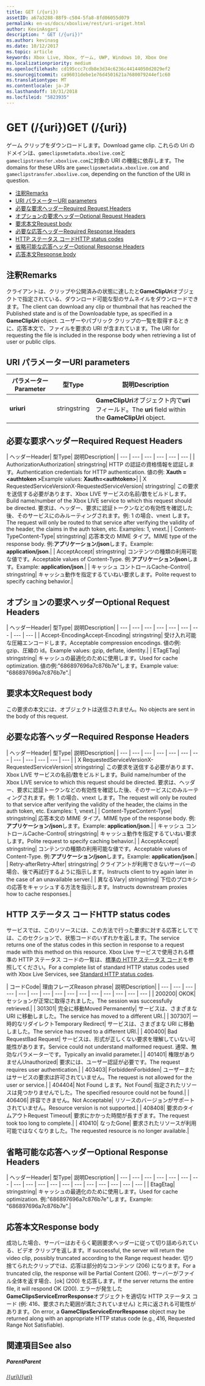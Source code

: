 ```yaml
---
title: GET (/{uri})
assetID: a67a3288-88f9-c504-5fa8-8fd06055d079
permalink: en-us/docs/xboxlive/rest/uri-uriget.html
author: KevinAsgari
description: " GET (/{uri})"
ms.author: kevinasg
ms.date: 10/12/2017
ms.topic: article
keywords: Xbox Live, Xbox, ゲーム, UWP, Windows 10, Xbox One
ms.localizationpriority: medium
ms.openlocfilehash: cd195ccc7cdb8e3d34c6236c44144050d2029ef2
ms.sourcegitcommit: ca96031debe1e76d4501621a7680079244ef1c60
ms.translationtype: MT
ms.contentlocale: ja-JP
ms.lasthandoff: 10/31/2018
ms.locfileid: "5823935"
---
```

# <a name="get-uri"></a><span data-ttu-id="9c0f2-104">GET (/{uri})</span><span class="sxs-lookup"><span data-stu-id="9c0f2-104">GET (/{uri})</span></span>
<span data-ttu-id="9c0f2-105">ゲーム クリップをダウンロードします。</span><span class="sxs-lookup"><span data-stu-id="9c0f2-105">Download game clip.</span></span> <span data-ttu-id="9c0f2-106">これらの Uri のドメインは、`gameclipsmetadata.xboxlive.com`と`gameclipstransfer.xboxlive.com`に対象の URI の機能に依存します。</span><span class="sxs-lookup"><span data-stu-id="9c0f2-106">The domains for these URIs are `gameclipsmetadata.xboxlive.com` and `gameclipstransfer.xboxlive.com`, depending on the function of the URI in question.</span></span>
 
  * [<span data-ttu-id="9c0f2-107">注釈</span><span class="sxs-lookup"><span data-stu-id="9c0f2-107">Remarks</span></span>](#ID4EX)
  * [<span data-ttu-id="9c0f2-108">URI パラメーター</span><span class="sxs-lookup"><span data-stu-id="9c0f2-108">URI parameters</span></span>](#ID4EDB)
  * [<span data-ttu-id="9c0f2-109">必要な要求ヘッダー</span><span class="sxs-lookup"><span data-stu-id="9c0f2-109">Required Request Headers</span></span>](#ID4EEC)
  * [<span data-ttu-id="9c0f2-110">オプションの要求ヘッダー</span><span class="sxs-lookup"><span data-stu-id="9c0f2-110">Optional Request Headers</span></span>](#ID4EQE)
  * [<span data-ttu-id="9c0f2-111">要求本文</span><span class="sxs-lookup"><span data-stu-id="9c0f2-111">Request body</span></span>](#ID4EZF)
  * [<span data-ttu-id="9c0f2-112">必要な応答ヘッダー</span><span class="sxs-lookup"><span data-stu-id="9c0f2-112">Required Response Headers</span></span>](#ID4EEG)
  * [<span data-ttu-id="9c0f2-113">HTTP ステータス コード</span><span class="sxs-lookup"><span data-stu-id="9c0f2-113">HTTP status codes</span></span>](#ID4EYAAC)
  * [<span data-ttu-id="9c0f2-114">省略可能な応答ヘッダー</span><span class="sxs-lookup"><span data-stu-id="9c0f2-114">Optional Response Headers</span></span>](#ID4EOFAC)
  * [<span data-ttu-id="9c0f2-115">応答本文</span><span class="sxs-lookup"><span data-stu-id="9c0f2-115">Response body</span></span>](#ID4EOGAC)
 
<a id="ID4EX"></a>

 
## <a name="remarks"></a><span data-ttu-id="9c0f2-116">注釈</span><span class="sxs-lookup"><span data-stu-id="9c0f2-116">Remarks</span></span>
 
<span data-ttu-id="9c0f2-117">クライアントは、クリップや公開済みの状態に達したと**GameClipUri**オブジェクトで指定されている、ダウンロード可能な型のサムネイルをダウンロードできます。</span><span class="sxs-lookup"><span data-stu-id="9c0f2-117">The client can download any clip or thumbnail that has reached the Published state and is of the Downloadable type, as specified in a **GameClipUri** object.</span></span> <span data-ttu-id="9c0f2-118">ユーザーやパブリック クリップの一覧を取得するときに、応答本文で、ファイルを要求の URI が含まれています。</span><span class="sxs-lookup"><span data-stu-id="9c0f2-118">The URI for requesting the file is included in the response body when retrieving a list of user or public clips.</span></span>
  
<a id="ID4EDB"></a>

 
## <a name="uri-parameters"></a><span data-ttu-id="9c0f2-119">URI パラメーター</span><span class="sxs-lookup"><span data-stu-id="9c0f2-119">URI parameters</span></span>
 
| <span data-ttu-id="9c0f2-120">パラメーター</span><span class="sxs-lookup"><span data-stu-id="9c0f2-120">Parameter</span></span>| <span data-ttu-id="9c0f2-121">型</span><span class="sxs-lookup"><span data-stu-id="9c0f2-121">Type</span></span>| <span data-ttu-id="9c0f2-122">説明</span><span class="sxs-lookup"><span data-stu-id="9c0f2-122">Description</span></span>| 
| --- | --- | --- | 
| <b><span data-ttu-id="9c0f2-123">uri</span><span class="sxs-lookup"><span data-stu-id="9c0f2-123">uri</span></span></b>| <span data-ttu-id="9c0f2-124">string</span><span class="sxs-lookup"><span data-stu-id="9c0f2-124">string</span></span>| <span data-ttu-id="9c0f2-125"><b>GameClipUri</b>オブジェクト内で<b>uri</b>フィールド。</span><span class="sxs-lookup"><span data-stu-id="9c0f2-125">The <b>uri</b> field within the <b>GameClipUri</b> object.</span></span>| 
  
<a id="ID4EEC"></a>

 
## <a name="required-request-headers"></a><span data-ttu-id="9c0f2-126">必要な要求ヘッダー</span><span class="sxs-lookup"><span data-stu-id="9c0f2-126">Required Request Headers</span></span>
 
| <span data-ttu-id="9c0f2-127">ヘッダー</span><span class="sxs-lookup"><span data-stu-id="9c0f2-127">Header</span></span>| <span data-ttu-id="9c0f2-128">型</span><span class="sxs-lookup"><span data-stu-id="9c0f2-128">Type</span></span>| <span data-ttu-id="9c0f2-129">説明</span><span class="sxs-lookup"><span data-stu-id="9c0f2-129">Description</span></span>| 
| --- | --- | --- | --- | --- | --- | 
| <span data-ttu-id="9c0f2-130">Authorization</span><span class="sxs-lookup"><span data-stu-id="9c0f2-130">Authorization</span></span>| <span data-ttu-id="9c0f2-131">string</span><span class="sxs-lookup"><span data-stu-id="9c0f2-131">string</span></span>| <span data-ttu-id="9c0f2-132">HTTP の認証の資格情報を認証します。</span><span class="sxs-lookup"><span data-stu-id="9c0f2-132">Authentication credentials for HTTP authentication.</span></span> <span data-ttu-id="9c0f2-133">値の例: <b>Xauth =&lt;authtoken ></b></span><span class="sxs-lookup"><span data-stu-id="9c0f2-133">Example values: <b>Xauth=&lt;authtoken></b></span></span>| 
| <span data-ttu-id="9c0f2-134">X RequestedServiceVersion</span><span class="sxs-lookup"><span data-stu-id="9c0f2-134">X-RequestedServiceVersion</span></span>| <span data-ttu-id="9c0f2-135">string</span><span class="sxs-lookup"><span data-stu-id="9c0f2-135">string</span></span>| <span data-ttu-id="9c0f2-136">この要求を送信する必要があります、Xbox LIVE サービスの名前/数をビルドします。</span><span class="sxs-lookup"><span data-stu-id="9c0f2-136">Build name/number of the Xbox LIVE service to which this request should be directed.</span></span> <span data-ttu-id="9c0f2-137">要求は、ヘッダー、要求に認証トークンなどの有効性を確認した後、そのサービスにのみルーティングされます。例: 1 の場合、vnext します。</span><span class="sxs-lookup"><span data-stu-id="9c0f2-137">The request will only be routed to that service after verifying the validity of the header, the claims in the auth token, etc. Examples: 1, vnext.</span></span>| 
| <span data-ttu-id="9c0f2-138">Content-Type</span><span class="sxs-lookup"><span data-stu-id="9c0f2-138">Content-Type</span></span>| <span data-ttu-id="9c0f2-139">string</span><span class="sxs-lookup"><span data-stu-id="9c0f2-139">string</span></span>| <span data-ttu-id="9c0f2-140">応答本文の MIME タイプ。</span><span class="sxs-lookup"><span data-stu-id="9c0f2-140">MIME type of the response body.</span></span> <span data-ttu-id="9c0f2-141">例:<b>アプリケーション/json</b>します。</span><span class="sxs-lookup"><span data-stu-id="9c0f2-141">Example: <b>application/json</b>.</span></span>| 
| <span data-ttu-id="9c0f2-142">Accept</span><span class="sxs-lookup"><span data-stu-id="9c0f2-142">Accept</span></span>| <span data-ttu-id="9c0f2-143">string</span><span class="sxs-lookup"><span data-stu-id="9c0f2-143">string</span></span>| <span data-ttu-id="9c0f2-144">コンテンツの種類の利用可能な値です。</span><span class="sxs-lookup"><span data-stu-id="9c0f2-144">Acceptable values of Content-Type.</span></span> <span data-ttu-id="9c0f2-145">例:<b>アプリケーション/json</b>します。</span><span class="sxs-lookup"><span data-stu-id="9c0f2-145">Example: <b>application/json</b>.</span></span>| 
| <span data-ttu-id="9c0f2-146">キャッシュ コントロール</span><span class="sxs-lookup"><span data-stu-id="9c0f2-146">Cache-Control</span></span>| <span data-ttu-id="9c0f2-147">string</span><span class="sxs-lookup"><span data-stu-id="9c0f2-147">string</span></span>| <span data-ttu-id="9c0f2-148">キャッシュ動作を指定するていねい要求します。</span><span class="sxs-lookup"><span data-stu-id="9c0f2-148">Polite request to specify caching behavior.</span></span>| 
  
<a id="ID4EQE"></a>

 
## <a name="optional-request-headers"></a><span data-ttu-id="9c0f2-149">オプションの要求ヘッダー</span><span class="sxs-lookup"><span data-stu-id="9c0f2-149">Optional Request Headers</span></span>
 
| <span data-ttu-id="9c0f2-150">ヘッダー</span><span class="sxs-lookup"><span data-stu-id="9c0f2-150">Header</span></span>| <span data-ttu-id="9c0f2-151">型</span><span class="sxs-lookup"><span data-stu-id="9c0f2-151">Type</span></span>| <span data-ttu-id="9c0f2-152">説明</span><span class="sxs-lookup"><span data-stu-id="9c0f2-152">Description</span></span>| 
| --- | --- | --- | --- | --- | --- | --- | --- | --- | 
| <span data-ttu-id="9c0f2-153">Accept-Encoding</span><span class="sxs-lookup"><span data-stu-id="9c0f2-153">Accept-Encoding</span></span>| <span data-ttu-id="9c0f2-154">string</span><span class="sxs-lookup"><span data-stu-id="9c0f2-154">string</span></span>| <span data-ttu-id="9c0f2-155">受け入れ可能な圧縮エンコードします。</span><span class="sxs-lookup"><span data-stu-id="9c0f2-155">Acceptable compression encodings.</span></span> <span data-ttu-id="9c0f2-156">値の例: gzip、圧縮の id。</span><span class="sxs-lookup"><span data-stu-id="9c0f2-156">Example values: gzip, deflate, identity.</span></span>| 
| <span data-ttu-id="9c0f2-157">ETag</span><span class="sxs-lookup"><span data-stu-id="9c0f2-157">ETag</span></span>| <span data-ttu-id="9c0f2-158">string</span><span class="sxs-lookup"><span data-stu-id="9c0f2-158">string</span></span>| <span data-ttu-id="9c0f2-159">キャッシュの最適化のために使用します。</span><span class="sxs-lookup"><span data-stu-id="9c0f2-159">Used for cache optimization.</span></span> <span data-ttu-id="9c0f2-160">値の例:"686897696a7c876b7e"します。</span><span class="sxs-lookup"><span data-stu-id="9c0f2-160">Example value: "686897696a7c876b7e".</span></span>| 
  
<a id="ID4EZF"></a>

 
## <a name="request-body"></a><span data-ttu-id="9c0f2-161">要求本文</span><span class="sxs-lookup"><span data-stu-id="9c0f2-161">Request body</span></span>
 
<span data-ttu-id="9c0f2-162">この要求の本文には、オブジェクトは送信されません。</span><span class="sxs-lookup"><span data-stu-id="9c0f2-162">No objects are sent in the body of this request.</span></span>
  
<a id="ID4EEG"></a>

 
## <a name="required-response-headers"></a><span data-ttu-id="9c0f2-163">必要な応答ヘッダー</span><span class="sxs-lookup"><span data-stu-id="9c0f2-163">Required Response Headers</span></span>
 
| <span data-ttu-id="9c0f2-164">ヘッダー</span><span class="sxs-lookup"><span data-stu-id="9c0f2-164">Header</span></span>| <span data-ttu-id="9c0f2-165">型</span><span class="sxs-lookup"><span data-stu-id="9c0f2-165">Type</span></span>| <span data-ttu-id="9c0f2-166">説明</span><span class="sxs-lookup"><span data-stu-id="9c0f2-166">Description</span></span>| 
| --- | --- | --- | --- | --- | --- | --- | --- | --- | --- | --- | --- | 
| <span data-ttu-id="9c0f2-167">X RequestedServiceVersion</span><span class="sxs-lookup"><span data-stu-id="9c0f2-167">X-RequestedServiceVersion</span></span>| <span data-ttu-id="9c0f2-168">string</span><span class="sxs-lookup"><span data-stu-id="9c0f2-168">string</span></span>| <span data-ttu-id="9c0f2-169">この要求を送信する必要があります、Xbox LIVE サービスの名前/数をビルドします。</span><span class="sxs-lookup"><span data-stu-id="9c0f2-169">Build name/number of the Xbox LIVE service to which this request should be directed.</span></span> <span data-ttu-id="9c0f2-170">要求は、ヘッダー、要求に認証トークンなどの有効性を確認した後、そのサービスにのみルーティングされます。例: 1 の場合、vnext します。</span><span class="sxs-lookup"><span data-stu-id="9c0f2-170">The request will only be routed to that service after verifying the validity of the header, the claims in the auth token, etc. Examples: 1, vnext.</span></span>| 
| <span data-ttu-id="9c0f2-171">Content-Type</span><span class="sxs-lookup"><span data-stu-id="9c0f2-171">Content-Type</span></span>| <span data-ttu-id="9c0f2-172">string</span><span class="sxs-lookup"><span data-stu-id="9c0f2-172">string</span></span>| <span data-ttu-id="9c0f2-173">応答本文の MIME タイプ。</span><span class="sxs-lookup"><span data-stu-id="9c0f2-173">MIME type of the response body.</span></span> <span data-ttu-id="9c0f2-174">例:<b>アプリケーション/json</b>します。</span><span class="sxs-lookup"><span data-stu-id="9c0f2-174">Example: <b>application/json</b>.</span></span>| 
| <span data-ttu-id="9c0f2-175">キャッシュ コントロール</span><span class="sxs-lookup"><span data-stu-id="9c0f2-175">Cache-Control</span></span>| <span data-ttu-id="9c0f2-176">string</span><span class="sxs-lookup"><span data-stu-id="9c0f2-176">string</span></span>| <span data-ttu-id="9c0f2-177">キャッシュ動作を指定するていねい要求します。</span><span class="sxs-lookup"><span data-stu-id="9c0f2-177">Polite request to specify caching behavior.</span></span>| 
| <span data-ttu-id="9c0f2-178">Accept</span><span class="sxs-lookup"><span data-stu-id="9c0f2-178">Accept</span></span>| <span data-ttu-id="9c0f2-179">string</span><span class="sxs-lookup"><span data-stu-id="9c0f2-179">string</span></span>| <span data-ttu-id="9c0f2-180">コンテンツの種類の利用可能な値です。</span><span class="sxs-lookup"><span data-stu-id="9c0f2-180">Acceptable values of Content-Type.</span></span> <span data-ttu-id="9c0f2-181">例:<b>アプリケーション/json</b>します。</span><span class="sxs-lookup"><span data-stu-id="9c0f2-181">Example: <b>application/json</b>.</span></span>| 
| <span data-ttu-id="9c0f2-182">Retry-after</span><span class="sxs-lookup"><span data-stu-id="9c0f2-182">Retry-After</span></span>| <span data-ttu-id="9c0f2-183">string</span><span class="sxs-lookup"><span data-stu-id="9c0f2-183">string</span></span>| <span data-ttu-id="9c0f2-184">クライアントが利用できないサーバーの場合、後で再試行するように指示します。</span><span class="sxs-lookup"><span data-stu-id="9c0f2-184">Instructs client to try again later in the case of an unavailable server.</span></span>| 
| <span data-ttu-id="9c0f2-185">異なる</span><span class="sxs-lookup"><span data-stu-id="9c0f2-185">Vary</span></span>| <span data-ttu-id="9c0f2-186">string</span><span class="sxs-lookup"><span data-stu-id="9c0f2-186">string</span></span>| <span data-ttu-id="9c0f2-187">下位のプロキシの応答をキャッシュする方法を指示します。</span><span class="sxs-lookup"><span data-stu-id="9c0f2-187">Instructs downstream proxies how to cache responses.</span></span>| 
  
<a id="ID4EYAAC"></a>

 
## <a name="http-status-codes"></a><span data-ttu-id="9c0f2-188">HTTP ステータス コード</span><span class="sxs-lookup"><span data-stu-id="9c0f2-188">HTTP status codes</span></span>
 
<span data-ttu-id="9c0f2-189">サービスでは、このリソースには、この方法で行った要求に対する応答としてでは、このセクションで、状態コードのいずれかを返します。</span><span class="sxs-lookup"><span data-stu-id="9c0f2-189">The service returns one of the status codes in this section in response to a request made with this method on this resource.</span></span> <span data-ttu-id="9c0f2-190">Xbox Live サービスで使用される標準の HTTP ステータス コードの一覧は、[標準の HTTP ステータス コード](../../additional/httpstatuscodes.md)を参照してください。</span><span class="sxs-lookup"><span data-stu-id="9c0f2-190">For a complete list of standard HTTP status codes used with Xbox Live Services, see [Standard HTTP status codes](../../additional/httpstatuscodes.md).</span></span>
 
| <span data-ttu-id="9c0f2-191">コード</span><span class="sxs-lookup"><span data-stu-id="9c0f2-191">Code</span></span>| <span data-ttu-id="9c0f2-192">理由フレーズ</span><span class="sxs-lookup"><span data-stu-id="9c0f2-192">Reason phrase</span></span>| <span data-ttu-id="9c0f2-193">説明</span><span class="sxs-lookup"><span data-stu-id="9c0f2-193">Description</span></span>| 
| --- | --- | --- | --- | --- | --- | --- | --- | --- | --- | --- | --- | --- | --- | --- | 
| <span data-ttu-id="9c0f2-194">200</span><span class="sxs-lookup"><span data-stu-id="9c0f2-194">200</span></span>| <span data-ttu-id="9c0f2-195">OK</span><span class="sxs-lookup"><span data-stu-id="9c0f2-195">OK</span></span>| <span data-ttu-id="9c0f2-196">セッションが正常に取得されました。</span><span class="sxs-lookup"><span data-stu-id="9c0f2-196">The session was successfully retrieved.</span></span>| 
| <span data-ttu-id="9c0f2-197">301</span><span class="sxs-lookup"><span data-stu-id="9c0f2-197">301</span></span>| <span data-ttu-id="9c0f2-198">完全に移動</span><span class="sxs-lookup"><span data-stu-id="9c0f2-198">Moved Permanently</span></span>| <span data-ttu-id="9c0f2-199">サービスは、さまざまな URI に移動しました。</span><span class="sxs-lookup"><span data-stu-id="9c0f2-199">The service has moved to a different URI.</span></span>| 
| <span data-ttu-id="9c0f2-200">307</span><span class="sxs-lookup"><span data-stu-id="9c0f2-200">307</span></span>| <span data-ttu-id="9c0f2-201">一時的なリダイレクト</span><span class="sxs-lookup"><span data-stu-id="9c0f2-201">Temporary Redirect</span></span>| <span data-ttu-id="9c0f2-202">サービスは、さまざまな URI に移動しました。</span><span class="sxs-lookup"><span data-stu-id="9c0f2-202">The service has moved to a different URI.</span></span>| 
| <span data-ttu-id="9c0f2-203">400</span><span class="sxs-lookup"><span data-stu-id="9c0f2-203">400</span></span>| <span data-ttu-id="9c0f2-204">Bad Request</span><span class="sxs-lookup"><span data-stu-id="9c0f2-204">Bad Request</span></span>| <span data-ttu-id="9c0f2-205">サービスは、形式が正しくない要求を理解していない可能性があります。</span><span class="sxs-lookup"><span data-stu-id="9c0f2-205">Service could not understand malformed request.</span></span> <span data-ttu-id="9c0f2-206">通常、無効なパラメーターです。</span><span class="sxs-lookup"><span data-stu-id="9c0f2-206">Typically an invalid parameter.</span></span>| 
| <span data-ttu-id="9c0f2-207">401</span><span class="sxs-lookup"><span data-stu-id="9c0f2-207">401</span></span>| <span data-ttu-id="9c0f2-208">権限がありません</span><span class="sxs-lookup"><span data-stu-id="9c0f2-208">Unauthorized</span></span>| <span data-ttu-id="9c0f2-209">要求には、ユーザー認証が必要です。</span><span class="sxs-lookup"><span data-stu-id="9c0f2-209">The request requires user authentication.</span></span>| 
| <span data-ttu-id="9c0f2-210">403</span><span class="sxs-lookup"><span data-stu-id="9c0f2-210">403</span></span>| <span data-ttu-id="9c0f2-211">Forbidden</span><span class="sxs-lookup"><span data-stu-id="9c0f2-211">Forbidden</span></span>| <span data-ttu-id="9c0f2-212">ユーザーまたはサービスの要求は許可されていません。</span><span class="sxs-lookup"><span data-stu-id="9c0f2-212">The request is not allowed for the user or service.</span></span>| 
| <span data-ttu-id="9c0f2-213">404</span><span class="sxs-lookup"><span data-stu-id="9c0f2-213">404</span></span>| <span data-ttu-id="9c0f2-214">Not Found します。</span><span class="sxs-lookup"><span data-stu-id="9c0f2-214">Not Found</span></span>| <span data-ttu-id="9c0f2-215">指定されたリソースは見つかりませんでした。</span><span class="sxs-lookup"><span data-stu-id="9c0f2-215">The specified resource could not be found.</span></span>| 
| <span data-ttu-id="9c0f2-216">406</span><span class="sxs-lookup"><span data-stu-id="9c0f2-216">406</span></span>| <span data-ttu-id="9c0f2-217">許容できません。</span><span class="sxs-lookup"><span data-stu-id="9c0f2-217">Not Acceptable</span></span>| <span data-ttu-id="9c0f2-218">リソースのバージョンがサポートされていません。</span><span class="sxs-lookup"><span data-stu-id="9c0f2-218">Resource version is not supported.</span></span>| 
| <span data-ttu-id="9c0f2-219">408</span><span class="sxs-lookup"><span data-stu-id="9c0f2-219">408</span></span>| <span data-ttu-id="9c0f2-220">要求のタイムアウト</span><span class="sxs-lookup"><span data-stu-id="9c0f2-220">Request Timeout</span></span>| <span data-ttu-id="9c0f2-221">要求にかかった時間が長すぎます。</span><span class="sxs-lookup"><span data-stu-id="9c0f2-221">The request took too long to complete.</span></span>| 
| <span data-ttu-id="9c0f2-222">410</span><span class="sxs-lookup"><span data-stu-id="9c0f2-222">410</span></span>| <span data-ttu-id="9c0f2-223">なった</span><span class="sxs-lookup"><span data-stu-id="9c0f2-223">Gone</span></span>| <span data-ttu-id="9c0f2-224">要求されたリソースが利用可能ではなくなりました。</span><span class="sxs-lookup"><span data-stu-id="9c0f2-224">The requested resource is no longer available.</span></span>| 
  
<a id="ID4EOFAC"></a>

 
## <a name="optional-response-headers"></a><span data-ttu-id="9c0f2-225">省略可能な応答ヘッダー</span><span class="sxs-lookup"><span data-stu-id="9c0f2-225">Optional Response Headers</span></span>
 
| <span data-ttu-id="9c0f2-226">ヘッダー</span><span class="sxs-lookup"><span data-stu-id="9c0f2-226">Header</span></span>| <span data-ttu-id="9c0f2-227">型</span><span class="sxs-lookup"><span data-stu-id="9c0f2-227">Type</span></span>| <span data-ttu-id="9c0f2-228">説明</span><span class="sxs-lookup"><span data-stu-id="9c0f2-228">Description</span></span>| 
| --- | --- | --- | --- | --- | --- | --- | --- | --- | --- | --- | --- | --- | --- | --- | --- | --- | --- | 
| <span data-ttu-id="9c0f2-229">Etag</span><span class="sxs-lookup"><span data-stu-id="9c0f2-229">Etag</span></span>| <span data-ttu-id="9c0f2-230">string</span><span class="sxs-lookup"><span data-stu-id="9c0f2-230">string</span></span>| <span data-ttu-id="9c0f2-231">キャッシュの最適化のために使用します。</span><span class="sxs-lookup"><span data-stu-id="9c0f2-231">Used for cache optimization.</span></span> <span data-ttu-id="9c0f2-232">例:"686897696a7c876b7e"します。</span><span class="sxs-lookup"><span data-stu-id="9c0f2-232">Example: "686897696a7c876b7e".</span></span>| 
  
<a id="ID4EOGAC"></a>

 
## <a name="response-body"></a><span data-ttu-id="9c0f2-233">応答本文</span><span class="sxs-lookup"><span data-stu-id="9c0f2-233">Response body</span></span>
 
<a id="ID4EUGAC"></a>

  
 
<span data-ttu-id="9c0f2-234">成功した場合、サーバーはおそらく範囲要求ヘッダーに従って切り詰められている、ビデオ クリップを返します。</span><span class="sxs-lookup"><span data-stu-id="9c0f2-234">If successful, the server will return the video clip, possibly truncated according to the Range request header.</span></span> <span data-ttu-id="9c0f2-235">切り捨てられたクリップでは、応答は部分的なコンテンツ (206) になります。</span><span class="sxs-lookup"><span data-stu-id="9c0f2-235">For a truncated clip, the response will be Partial Content (206).</span></span> <span data-ttu-id="9c0f2-236">サーバーがファイル全体を返す場合、[ok] (200) を応答します。</span><span class="sxs-lookup"><span data-stu-id="9c0f2-236">If the server returns the entire file, it will respond OK (200).</span></span> <span data-ttu-id="9c0f2-237">エラーが発生した**GameClipsServiceErrorResponse**オブジェクトを適切な HTTP ステータス コード (例: 416、要求された範囲が満たされていません) と共に返される可能性があります。</span><span class="sxs-lookup"><span data-stu-id="9c0f2-237">On error, a **GameClipsServiceErrorResponse** object may be returned along with an appropriate HTTP status code (e.g., 416, Requested Range Not Satisfiable).</span></span>
   
<a id="ID4E4GAC"></a>

 
## <a name="see-also"></a><span data-ttu-id="9c0f2-238">関連項目</span><span class="sxs-lookup"><span data-stu-id="9c0f2-238">See also</span></span>
 
<a id="ID4E6GAC"></a>

 
##### <a name="parent"></a><span data-ttu-id="9c0f2-239">Parent</span><span class="sxs-lookup"><span data-stu-id="9c0f2-239">Parent</span></span> 

[<span data-ttu-id="9c0f2-240">/{uri}</span><span class="sxs-lookup"><span data-stu-id="9c0f2-240">/{uri}</span></span>](uri-uri.md)

   